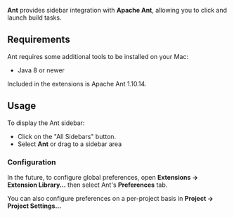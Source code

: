 **Ant** provides sidebar integration with **Apache Ant**, allowing you to click and launch build tasks.

## Requirements

Ant requires some additional tools to be installed on your Mac:

- Java 8 or newer

Included in the extensions is Apache Ant 1.10.14.

## Usage

To display the Ant sidebar:

- Click on the "All Sidebars" button.
- Select **Ant** or drag to a sidebar area

### Configuration

In the future, to configure global preferences, open **Extensions → Extension Library...** then select Ant's **Preferences** tab.

You can also configure preferences on a per-project basis in **Project → Project Settings...**
